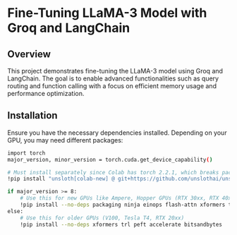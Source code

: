 # Fine-Tuning LLaMA-3 Model with Groq and LangChain

## Overview

This project demonstrates fine-tuning the LLaMA-3 model using Groq and LangChain. The goal is to enable advanced functionalities such as query routing and function calling with a focus on efficient memory usage and performance optimization.

## Installation

Ensure you have the necessary dependencies installed. Depending on your GPU, you may need different packages:

```bash
import torch
major_version, minor_version = torch.cuda.get_device_capability()

# Must install separately since Colab has torch 2.2.1, which breaks packages
!pip install "unsloth[colab-new] @ git+https://github.com/unslothai/unsloth.git"

if major_version >= 8:
    # Use this for new GPUs like Ampere, Hopper GPUs (RTX 30xx, RTX 40xx, A100, H100, L40)
    !pip install --no-deps packaging ninja einops flash-attn xformers trl peft accelerate bitsandbytes
else:
    # Use this for older GPUs (V100, Tesla T4, RTX 20xx)
    !pip install --no-deps xformers trl peft accelerate bitsandbytes
